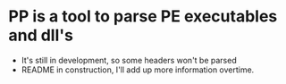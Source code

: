 # PP is a tool to parse PE executables and dll's
- It's still in development, so some headers won't be parsed
- README in construction, I'll add up more information overtime.